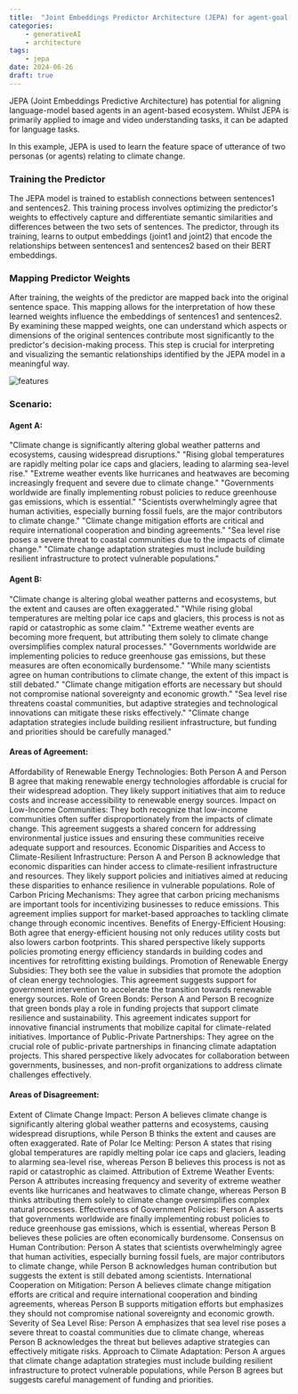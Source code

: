 ```yaml
---
title:  "Joint Embeddings Predictor Architecture (JEPA) for agent-goal affinity / alignment in agent based ecosystems"
categories: 
    - generativeAI
    - architecture
tags: 
    - jepa
date: 2024-06-26
draft: true
---
```


JEPA (Joint Embeddings Predictive Architecture) has potential for aligning language-model based agents in an agent-based ecosystem. Whilst JEPA is primarily applied to image and video understanding tasks, it can be adapted for language tasks.

In this example, JEPA is used to learn the feature space of utterance of two personas (or agents) relating to climate change.

### Training the Predictor

The JEPA model is trained to establish connections between sentences1 and sentences2. This training process involves optimizing the predictor's weights to effectively capture and differentiate semantic similarities and differences between the two sets of sentences. The predictor, through its training, learns to output embeddings (joint1 and joint2) that encode the relationships between sentences1 and sentences2 based on their BERT embeddings.

### Mapping Predictor Weights

After training, the weights of the predictor are mapped back into the original sentence space. This mapping allows for the interpretation of how these learned weights influence the embeddings of sentences1 and sentences2. By examining these mapped weights, one can understand which aspects or dimensions of the original sentences contribute most significantly to the predictor's decision-making process. This step is crucial for interpreting and visualizing the semantic relationships identified by the JEPA model in a meaningful way.

![features](result.png)

### Scenario:

#### Agent A:

"Climate change is significantly altering global weather patterns and ecosystems, causing widespread disruptions." "Rising global temperatures are rapidly melting polar ice caps and glaciers, leading to alarming sea-level rise." "Extreme weather events like hurricanes and heatwaves are becoming increasingly frequent and severe due to climate change." "Governments worldwide are finally implementing robust policies to reduce greenhouse gas emissions, which is essential." "Scientists overwhelmingly agree that human activities, especially burning fossil fuels, are the major contributors to climate change." "Climate change mitigation efforts are critical and require international cooperation and binding agreements." "Sea level rise poses a severe threat to coastal communities due to the impacts of climate change." "Climate change adaptation strategies must include building resilient infrastructure to protect vulnerable populations."

#### Agent B:

"Climate change is altering global weather patterns and ecosystems, but the extent and causes are often exaggerated." "While rising global temperatures are melting polar ice caps and glaciers, this process is not as rapid or catastrophic as some claim." "Extreme weather events are becoming more frequent, but attributing them solely to climate change oversimplifies complex natural processes." "Governments worldwide are implementing policies to reduce greenhouse gas emissions, but these measures are often economically burdensome." "While many scientists agree on human contributions to climate change, the extent of this impact is still debated." "Climate change mitigation efforts are necessary but should not compromise national sovereignty and economic growth." "Sea level rise threatens coastal communities, but adaptive strategies and technological innovations can mitigate these risks effectively." "Climate change adaptation strategies include building resilient infrastructure, but funding and priorities should be carefully managed."

#### Areas of Agreement:

Affordability of Renewable Energy Technologies: Both Person A and Person B agree that making renewable energy technologies affordable is crucial for their widespread adoption. They likely support initiatives that aim to reduce costs and increase accessibility to renewable energy sources.
Impact on Low-Income Communities: They both recognize that low-income communities often suffer disproportionately from the impacts of climate change. This agreement suggests a shared concern for addressing environmental justice issues and ensuring these communities receive adequate support and resources.
Economic Disparities and Access to Climate-Resilient Infrastructure: Person A and Person B acknowledge that economic disparities can hinder access to climate-resilient infrastructure and resources. They likely support policies and initiatives aimed at reducing these disparities to enhance resilience in vulnerable populations.
Role of Carbon Pricing Mechanisms: They agree that carbon pricing mechanisms are important tools for incentivizing businesses to reduce emissions. This agreement implies support for market-based approaches to tackling climate change through economic incentives.
Benefits of Energy-Efficient Housing: Both agree that energy-efficient housing not only reduces utility costs but also lowers carbon footprints. This shared perspective likely supports policies promoting energy efficiency standards in building codes and incentives for retrofitting existing buildings.
Promotion of Renewable Energy Subsidies: They both see the value in subsidies that promote the adoption of clean energy technologies. This agreement suggests support for government intervention to accelerate the transition towards renewable energy sources.
Role of Green Bonds: Person A and Person B recognize that green bonds play a role in funding projects that support climate resilience and sustainability. This agreement indicates support for innovative financial instruments that mobilize capital for climate-related initiatives.
Importance of Public-Private Partnerships: They agree on the crucial role of public-private partnerships in financing climate adaptation projects. This shared perspective likely advocates for collaboration between governments, businesses, and non-profit organizations to address climate challenges effectively.

#### Areas of Disagreement:

Extent of Climate Change Impact: Person A believes climate change is significantly altering global weather patterns and ecosystems, causing widespread disruptions, while Person B thinks the extent and causes are often exaggerated.
Rate of Polar Ice Melting: Person A states that rising global temperatures are rapidly melting polar ice caps and glaciers, leading to alarming sea-level rise, whereas Person B believes this process is not as rapid or catastrophic as claimed.
Attribution of Extreme Weather Events: Person A attributes increasing frequency and severity of extreme weather events like hurricanes and heatwaves to climate change, whereas Person B thinks attributing them solely to climate change oversimplifies complex natural processes.
Effectiveness of Government Policies: Person A asserts that governments worldwide are finally implementing robust policies to reduce greenhouse gas emissions, which is essential, whereas Person B believes these policies are often economically burdensome.
Consensus on Human Contribution: Person A states that scientists overwhelmingly agree that human activities, especially burning fossil fuels, are major contributors to climate change, while Person B acknowledges human contribution but suggests the extent is still debated among scientists.
International Cooperation on Mitigation: Person A believes climate change mitigation efforts are critical and require international cooperation and binding agreements, whereas Person B supports mitigation efforts but emphasizes they should not compromise national sovereignty and economic growth.
Severity of Sea Level Rise: Person A emphasizes that sea level rise poses a severe threat to coastal communities due to climate change, whereas Person B acknowledges the threat but believes adaptive strategies can effectively mitigate risks.
Approach to Climate Adaptation: Person A argues that climate change adaptation strategies must include building resilient infrastructure to protect vulnerable populations, while Person B agrees but suggests careful management of funding and priorities.




